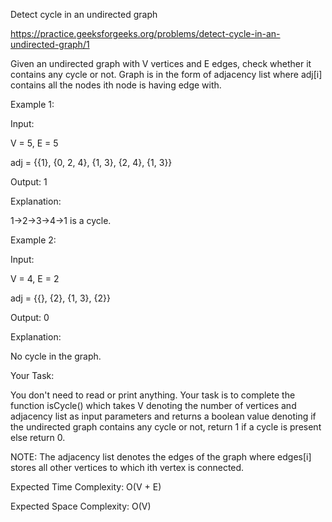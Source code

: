 Detect cycle in an undirected graph

https://practice.geeksforgeeks.org/problems/detect-cycle-in-an-undirected-graph/1

Given an undirected graph with V vertices and E edges, check whether it contains any cycle or not. Graph is in the form of adjacency list where adj[i] contains all the nodes ith node is having edge with.

Example 1:

Input: 

V = 5, E = 5

adj = {{1}, {0, 2, 4}, {1, 3}, {2, 4}, {1, 3}}

Output: 1

Explanation: 

1->2->3->4->1 is a cycle.

Example 2:

Input: 

V = 4, E = 2

adj = {{}, {2}, {1, 3}, {2}}

Output: 0

Explanation: 

No cycle in the graph.
 

Your Task:

You don't need to read or print anything. Your task is to complete the function isCycle() which takes V denoting the number of vertices and adjacency list as input parameters and returns a boolean value denoting if the undirected graph contains any cycle or not, return 1 if a cycle is present else return 0.

NOTE: The adjacency list denotes the edges of the graph where edges[i] stores all other vertices to which ith vertex is connected.

 
Expected Time Complexity: O(V + E)

Expected Space Complexity: O(V)

